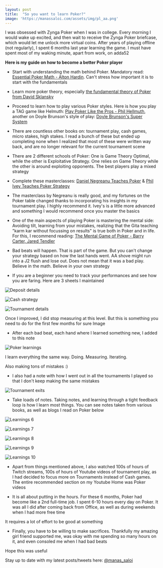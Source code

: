 ```yaml
---
layout: post
title:  "So you want to learn Poker?"
image: 'https://manassaloi.com/assets/img/pl_aa.png'
---
```


I was obsessed with Zynga Poker when I was in college. Every morning I would wake up excited, and then wait to receive the Zynga Poker briefcase, which would let me unlock more virtual coins. After years of playing offline (not regularly), I spent 6 months last year learning the game. I must have spent most of my waking minute, apart from work, on adda52

**Here is my guide on how to become a better Poker player**

- Start with understanding the math behind Poker. Mandatory read: [Essential Poker Math - Alton Hardin](https://manassaloi.com/booksummaries/2017/05/14/essential-poker-math-hardin.html). Can't stress how important it is to start with the fundamentals

- Learn more poker theory, especially [the fundamental theory of Poker from David Sklansky](https://manassaloi.com/booksummaries/2017/05/16/theory-poker-sklansky.html)

- Proceed to learn how to play various Poker styles. Here is how you play a TAG game like Helmuth: [Play Poker Like the Pros - Phil Hellmuth](https://manassaloi.com/booksummaries/2017/05/13/play-poker-like-pros-hellmuth.html), another on Doyle Brunson's style of play: [Doyle Brunson's Super System](https://manassaloi.com/booksummaries/2017/05/15/super-system-doyle.html)

- There are countless other books on: tournament play, cash games, micro stakes, high stakes. I read a bunch of these but ended up completing none when I realized that most of these were written way back, and are no longer relevant for the current tournament scene

- There are 2 different schools of Poker: One is Game Theory Optimal, while the other is Exploitative Strategy. One relies on Game Theory while the other is around exploiting opponents. The best players play a mixed strategy

- Complete these masterclasses: [Daniel Negreanu Teaches Poker](https://manassaloi.com/2019/08/25/daniel-negreanu-masterclass.html) & [Phil Ivey Teaches Poker Strategy](https://manassaloi.com/2019/08/24/phil-ivey-masterclass.html)

- The masterclass by Negreanu is really good, and my fortunes on the Poker table changed thanks to incorporating his insights in my tournament play. I highly recommend it. Ivey's is a little more advanced and something I would recommend once you master the basics

- One of the main aspects of playing Poker is mastering the mental side: Avoiding tilt, learning from your mistakes, realizing that the Gita teaching "karm kar without focussing on results" is true both in Poker and in life. For this, I recommend reading: [The Mental Game of Poker - Barry Carter, Jared Tendler](https://manassaloi.com/booksummaries/2017/05/11/mental-game-poker-jared-tendler.html)

- Bad beats will happen. That is part of the game. But you can't change your strategy based on how the last hands went. AA shove might run into a J2 flush and lose out. Does not mean that it was a bad play. Believe in the math. Believe in your own strategy

- If you are a beginner you need to track your performances and see how you are faring. Here are 3 sheets I maintained

![Deposit details](/assets/img/pl_1.png)

![Cash strategy](/assets/img/pl_2.png)

![Tournament details](/assets/img/pl_3.png)

Once I improved, I did stop measuring at this level. But this is something you need to do for the first few months for sure
Image

- After each bad beat, each hand where I learned something new, I added to this note

![Poker learnings](/assets/img/pl_5.png)

I learn everything the same way. Doing. Measuring. Iterating.

Also making tons of mistakes :)

- I also had a note with how I went out in all the tournaments I played so that I don't keep making the same mistakes

![Tournament exits](/assets/img/pl_4.png)

- Take loads of notes. Taking notes, and learning through a tight feedback loop is how I learn most things. You can see notes taken from various books, as well as blogs I read on Poker below

![Learnings 6](/assets/img/pl_6.png)

![Learnings 7](/assets/img/pl_7.png)

![Learnings 8](/assets/img/pl_8.png)

![Learnings 9](/assets/img/pl_9.png)

![Learnings 10](/assets/img/pl_10.png)

- Apart from things mentioned above, I also watched 100s of hours of Twitch streams, 100s of hours of Youtube videos of tournament play, as I had decided to focus more on Tournaments instead of Cash games. The entire recommended section on my Youtube Home was Poker videos

- It is all about putting in the hours. For these 6 months, Poker had become like a 2nd full-time job. I spent 6-10 hours every day on Poker. It was all I did after coming back from Office, as well as during weekends when I had more free time

It requires a lot of effort to be good at something

- Finally, you have to be willing to make sacrifices. Thankfully my amazing girl friend supported me, was okay with me spending so many hours on it, and even consoled me when I had bad beats

Hope this was useful

Stay up to date with my latest posts/tweets here: [@manas_saloi](http://twitter.com/manas_saloi)
